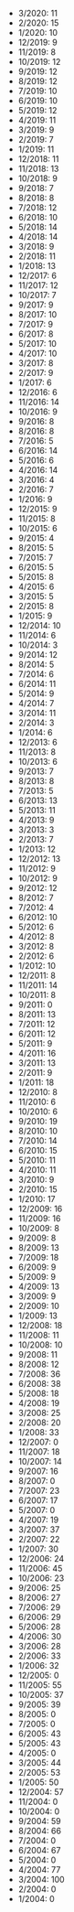 *  3/2020: 11
*  2/2020: 15
*  1/2020: 10
*  12/2019: 9
*  11/2019: 8
*  10/2019: 12
*  9/2019: 12
*  8/2019: 12
*  7/2019: 10
*  6/2019: 10
*  5/2019: 12
*  4/2019: 11
*  3/2019: 9
*  2/2019: 7
*  1/2019: 11
*  12/2018: 11
*  11/2018: 13
*  10/2018: 9
*  9/2018: 7
*  8/2018: 8
*  7/2018: 12
*  6/2018: 10
*  5/2018: 14
*  4/2018: 14
*  3/2018: 9
*  2/2018: 11
*  1/2018: 13
*  12/2017: 6
*  11/2017: 12
*  10/2017: 7
*  9/2017: 9
*  8/2017: 10
*  7/2017: 9
*  6/2017: 8
*  5/2017: 10
*  4/2017: 10
*  3/2017: 8
*  2/2017: 9
*  1/2017: 6
*  12/2016: 6
*  11/2016: 14
*  10/2016: 9
*  9/2016: 8
*  8/2016: 8
*  7/2016: 5
*  6/2016: 14
*  5/2016: 6
*  4/2016: 14
*  3/2016: 4
*  2/2016: 7
*  1/2016: 9
*  12/2015: 9
*  11/2015: 8
*  10/2015: 6
*  9/2015: 4
*  8/2015: 5
*  7/2015: 7
*  6/2015: 5
*  5/2015: 8
*  4/2015: 6
*  3/2015: 5
*  2/2015: 8
*  1/2015: 9
*  12/2014: 10
*  11/2014: 6
*  10/2014: 3
*  9/2014: 12
*  8/2014: 5
*  7/2014: 6
*  6/2014: 11
*  5/2014: 9
*  4/2014: 7
*  3/2014: 11
*  2/2014: 3
*  1/2014: 6
*  12/2013: 6
*  11/2013: 8
*  10/2013: 6
*  9/2013: 7
*  8/2013: 8
*  7/2013: 5
*  6/2013: 13
*  5/2013: 11
*  4/2013: 9
*  3/2013: 3
*  2/2013: 7
*  1/2013: 12
*  12/2012: 13
*  11/2012: 9
*  10/2012: 9
*  9/2012: 12
*  8/2012: 7
*  7/2012: 4
*  6/2012: 10
*  5/2012: 6
*  4/2012: 8
*  3/2012: 8
*  2/2012: 6
*  1/2012: 10
*  12/2011: 8
*  11/2011: 14
*  10/2011: 8
*  9/2011: 0
*  8/2011: 13
*  7/2011: 12
*  6/2011: 12
*  5/2011: 9
*  4/2011: 16
*  3/2011: 13
*  2/2011: 9
*  1/2011: 18
*  12/2010: 8
*  11/2010: 6
*  10/2010: 6
*  9/2010: 19
*  8/2010: 10
*  7/2010: 14
*  6/2010: 15
*  5/2010: 11
*  4/2010: 11
*  3/2010: 9
*  2/2010: 15
*  1/2010: 17
*  12/2009: 16
*  11/2009: 16
*  10/2009: 8
*  9/2009: 8
*  8/2009: 13
*  7/2009: 18
*  6/2009: 9
*  5/2009: 9
*  4/2009: 13
*  3/2009: 9
*  2/2009: 10
*  1/2009: 13
*  12/2008: 18
*  11/2008: 11
*  10/2008: 10
*  9/2008: 11
*  8/2008: 12
*  7/2008: 36
*  6/2008: 38
*  5/2008: 18
*  4/2008: 19
*  3/2008: 25
*  2/2008: 20
*  1/2008: 33
*  12/2007: 0
*  11/2007: 18
*  10/2007: 14
*  9/2007: 16
*  8/2007: 0
*  7/2007: 23
*  6/2007: 17
*  5/2007: 0
*  4/2007: 19
*  3/2007: 37
*  2/2007: 22
*  1/2007: 30
*  12/2006: 24
*  11/2006: 45
*  10/2006: 23
*  9/2006: 25
*  8/2006: 27
*  7/2006: 29
*  6/2006: 29
*  5/2006: 28
*  4/2006: 30
*  3/2006: 28
*  2/2006: 33
*  1/2006: 32
*  12/2005: 0
*  11/2005: 55
*  10/2005: 37
*  9/2005: 39
*  8/2005: 0
*  7/2005: 0
*  6/2005: 43
*  5/2005: 43
*  4/2005: 0
*  3/2005: 44
*  2/2005: 53
*  1/2005: 50
*  12/2004: 57
*  11/2004: 0
*  10/2004: 0
*  9/2004: 59
*  8/2004: 66
*  7/2004: 0
*  6/2004: 67
*  5/2004: 0
*  4/2004: 77
*  3/2004: 100
*  2/2004: 0
*  1/2004: 0